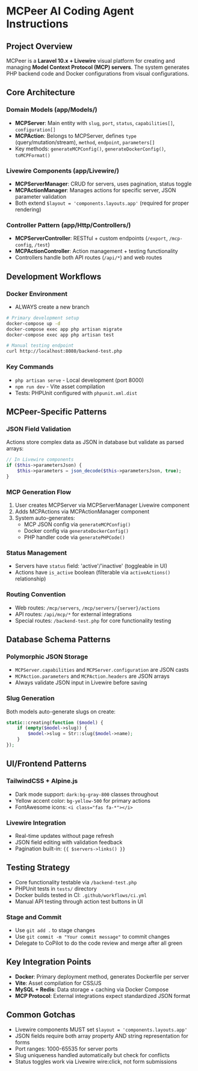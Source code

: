 # MCPeer AI Coding Agent Instructions

## Project Overview

MCPeer is a **Laravel 10.x + Livewire** visual platform for creating and managing **Model Context Protocol (MCP) servers**. The system generates PHP backend code and Docker configurations from visual configurations.

## Core Architecture

### Domain Models (app/Models/)
- **MCPServer**: Main entity with `slug`, `port`, `status`, `capabilities[]`, `configuration[]`
- **MCPAction**: Belongs to MCPServer, defines `type` (query/mutation/stream), `method`, `endpoint`, `parameters[]`
- Key methods: `generateMCPConfig()`, `generateDockerConfig()`, `toMCPFormat()`

### Livewire Components (app/Livewire/)
- **MCPServerManager**: CRUD for servers, uses pagination, status toggle
- **MCPActionManager**: Manages actions for specific server, JSON parameter validation
- Both extend `$layout = 'components.layouts.app'` (required for proper rendering)

### Controller Pattern (app/Http/Controllers/)
- **MCPServerController**: RESTful + custom endpoints (`/export`, `/mcp-config`, `/test`)
- **MCPActionController**: Action management + testing functionality
- Controllers handle both API routes (`/api/*`) and web routes

## Development Workflows

### Docker Environment
- ALWAYS create a new branch
```bash
# Primary development setup
docker-compose up -d
docker-compose exec app php artisan migrate
docker-compose exec app php artisan test

# Manual testing endpoint
curl http://localhost:8080/backend-test.php
```

### Key Commands
- `php artisan serve` - Local development (port 8000)
- `npm run dev` - Vite asset compilation
- Tests: PHPUnit configured with `phpunit.xml.dist`

## MCPeer-Specific Patterns

### JSON Field Validation
Actions store complex data as JSON in database but validate as parsed arrays:
```php
// In Livewire components
if ($this->parametersJson) {
    $this->parameters = json_decode($this->parametersJson, true);
}
```

### MCP Generation Flow
1. User creates MCPServer via MCPServerManager Livewire component
2. Adds MCPActions via MCPActionManager component  
3. System auto-generates:
   - MCP JSON config via `generateMCPConfig()`
   - Docker config via `generateDockerConfig()`
   - PHP handler code via `generatePHPCode()`

### Status Management
- Servers have `status` field: 'active'/'inactive' (toggleable in UI)
- Actions have `is_active` boolean (filterable via `activeActions()` relationship)

### Routing Convention
- Web routes: `/mcp/servers`, `/mcp/servers/{server}/actions`
- API routes: `/api/mcp/*` for external integrations
- Special routes: `/backend-test.php` for core functionality testing

## Database Schema Patterns

### Polymorphic JSON Storage
- `MCPServer.capabilities` and `MCPServer.configuration` are JSON casts
- `MCPAction.parameters` and `MCPAction.headers` are JSON arrays
- Always validate JSON input in Livewire before saving

### Slug Generation
Both models auto-generate slugs on create:
```php
static::creating(function ($model) {
    if (empty($model->slug)) {
        $model->slug = Str::slug($model->name);
    }
});
```

## UI/Frontend Patterns

### TailwindCSS + Alpine.js
- Dark mode support: `dark:bg-gray-800` classes throughout
- Yellow accent color: `bg-yellow-500` for primary actions
- FontAwesome icons: `<i class="fas fa-*"></i>`

### Livewire Integration
- Real-time updates without page refresh
- JSON field editing with validation feedback
- Pagination built-in: `{{ $servers->links() }}`

## Testing Strategy

- Core functionality testable via `/backend-test.php`
- PHPUnit tests in `tests/` directory
- Docker builds tested in CI: `.github/workflows/ci.yml`
- Manual API testing through action test buttons in UI

### Stage and Commit
- Use `git add .` to stage changes
- Use `git commit -m "Your commit message"` to commit changes
- Delegate to CoPilot to do the code review and merge after all green

## Key Integration Points

- **Docker**: Primary deployment method, generates Dockerfile per server
- **Vite**: Asset compilation for CSS/JS
- **MySQL + Redis**: Data storage + caching via Docker Compose
- **MCP Protocol**: External integrations expect standardized JSON format

## Common Gotchas

- Livewire components MUST set `$layout = 'components.layouts.app'`
- JSON fields require both array property AND string representation for forms
- Port ranges: 1000-65535 for server ports
- Slug uniqueness handled automatically but check for conflicts
- Status toggles work via Livewire wire:click, not form submissions
